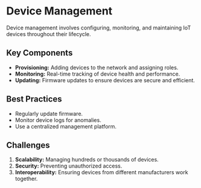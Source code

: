 # Device Management
Device management involves configuring, monitoring, and maintaining IoT devices throughout their lifecycle.

## Key Components
- **Provisioning:** Adding devices to the network and assigning roles.
- **Monitoring:** Real-time tracking of device health and performance.
- **Updating:** Firmware updates to ensure devices are secure and efficient.

## Best Practices
- Regularly update firmware.
- Monitor device logs for anomalies.
- Use a centralized management platform.

## Challenges
1. **Scalability:** Managing hundreds or thousands of devices.
2. **Security:** Preventing unauthorized access.
3. **Interoperability:** Ensuring devices from different manufacturers work together.
